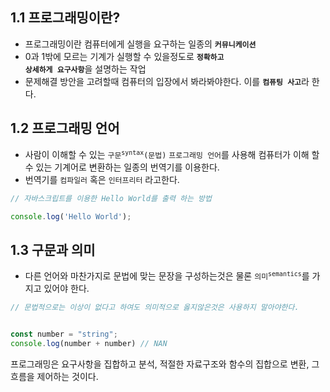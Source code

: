 ## 1.1 프로그래밍이란?

* 프로그래밍이란 컴퓨터에게 실행을 요구하는 일종의 <code>**커뮤니케이션**</code>
* 0과 1밖에 모르는 기계가 실행할 수 있을정도로 <code>**정확하고 상세하게 요구사항**</code>을 설명하는 작업
* 문제해결 방안을 고려할때 컴퓨터의 입장에서 봐라봐야한다. 이를 <code>**컴퓨팅 사고**</code>라 한다.

## 1.2 프로그래밍 언어
* 사람이 이해할 수 있는 <code>구문<sup>syntax</sup>(문법)</code> <code>프로그래밍 언어</code>를 사용해 컴퓨터가 이해 할 수 있는 기계어로 변환하는 일종의 번역기를 이용한다.
* 번역기를 <code>컴파일러</code> 혹은 <code>인터프리터</code> 라고한다.

```javascript
// 자바스크립트를 이용한 Hello World를 출력 하는 방법

console.log('Hello World');
```

## 1.3 구문과 의미
* 다른 언어와 마찬가지로 문법에 맞는 문장을 구성하는것은 물론 <code>의미<sup>semantics</sup></code>를 가지고 있어야 한다.

```javascript
// 문법적으로는 이상이 없다고 하여도 의미적으로 옳지않은것은 사용하지 말아야한다.


const number = "string";
console.log(number + number) // NAN
```

프로그래밍은 요구사항을 집합하고 분석, 적절한 자료구조와 함수의 집합으로 변환, 그 흐름을 제어하는 것이다.